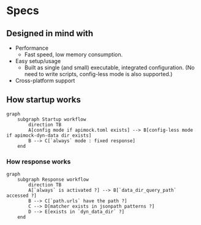 # Specs

## Designed in mind with

- Performance
    - Fast speed, low memory consumption.
- Easy setup/usage
    - Built as single (and small) executable, integrated configuration. (No need to write scripts, config-less mode is also supported.)
- Cross-platform support

## How startup works

```mermaid
graph
    subgraph Startup workflow
        direction TB
        A[config mode if apimock.toml exists] --> B[config-less mode if apimock-dyn-data dir exists]
        B --> C[`always` mode : fixed response]
    end
```

### How response works

```mermaid
graph
    subgraph Response workflow
        direction TB
        A[`always` is activated ?] --> B[`data_dir_query_path` accessed ?]
        B --> C[`path.urls` have the path ?]
        C --> D[matcher exists in jsonpath patterns ?]
        D --> E[exists in `dyn_data_dir` ?]
    end
```
